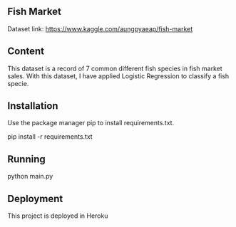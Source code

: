 ## Fish Market

Dataset link: https://www.kaggle.com/aungpyaeap/fish-market

## Content
This dataset is a record of 7 common different fish species in fish market sales. With this dataset, I have applied Logistic Regression to classify a fish specie. 


## Installation
Use the package manager pip to install requirements.txt.

pip install -r requirements.txt

## Running
python main.py 

## Deployment
This project is deployed in Heroku
